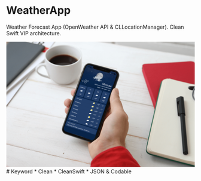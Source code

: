 # WeatherApp
Weather Forecast App (OpenWeather API &amp; CLLocationManager). Clean Swift VIP architecture.

<img src="https://raw.githubusercontent.com/NikitaLomovtsev/WeatherApp/main/weatherapppromo.png?raw=true" />
# Keyword
* Clean
* CleanSwift
* JSON & Codable
